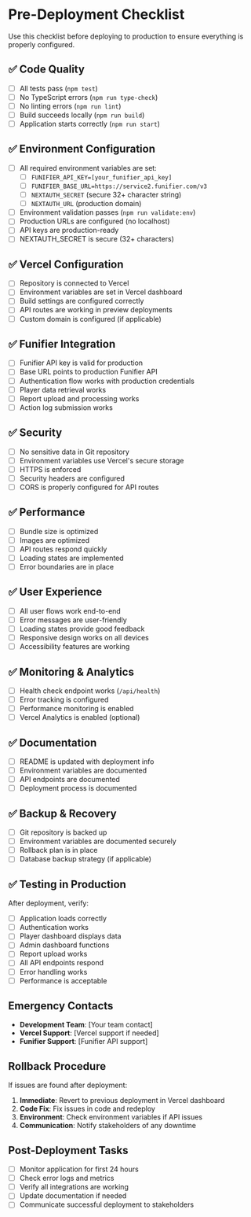 # Pre-Deployment Checklist

Use this checklist before deploying to production to ensure everything is properly configured.

## ✅ Code Quality

- [ ] All tests pass (`npm test`)
- [ ] No TypeScript errors (`npm run type-check`)
- [ ] No linting errors (`npm run lint`)
- [ ] Build succeeds locally (`npm run build`)
- [ ] Application starts correctly (`npm run start`)

## ✅ Environment Configuration

- [ ] All required environment variables are set:
  - [ ] `FUNIFIER_API_KEY=[your_funifier_api_key]`
  - [ ] `FUNIFIER_BASE_URL=https://service2.funifier.com/v3`
  - [ ] `NEXTAUTH_SECRET` (secure 32+ character string)
  - [ ] `NEXTAUTH_URL` (production domain)
- [ ] Environment validation passes (`npm run validate:env`)
- [ ] Production URLs are configured (no localhost)
- [ ] API keys are production-ready
- [ ] NEXTAUTH_SECRET is secure (32+ characters)

## ✅ Vercel Configuration

- [ ] Repository is connected to Vercel
- [ ] Environment variables are set in Vercel dashboard
- [ ] Build settings are configured correctly
- [ ] API routes are working in preview deployments
- [ ] Custom domain is configured (if applicable)

## ✅ Funifier Integration

- [ ] Funifier API key is valid for production
- [ ] Base URL points to production Funifier API
- [ ] Authentication flow works with production credentials
- [ ] Player data retrieval works
- [ ] Report upload and processing works
- [ ] Action log submission works

## ✅ Security

- [ ] No sensitive data in Git repository
- [ ] Environment variables use Vercel's secure storage
- [ ] HTTPS is enforced
- [ ] Security headers are configured
- [ ] CORS is properly configured for API routes

## ✅ Performance

- [ ] Bundle size is optimized
- [ ] Images are optimized
- [ ] API routes respond quickly
- [ ] Loading states are implemented
- [ ] Error boundaries are in place

## ✅ User Experience

- [ ] All user flows work end-to-end
- [ ] Error messages are user-friendly
- [ ] Loading states provide good feedback
- [ ] Responsive design works on all devices
- [ ] Accessibility features are working

## ✅ Monitoring & Analytics

- [ ] Health check endpoint works (`/api/health`)
- [ ] Error tracking is configured
- [ ] Performance monitoring is enabled
- [ ] Vercel Analytics is enabled (optional)

## ✅ Documentation

- [ ] README is updated with deployment info
- [ ] Environment variables are documented
- [ ] API endpoints are documented
- [ ] Deployment process is documented

## ✅ Backup & Recovery

- [ ] Git repository is backed up
- [ ] Environment variables are documented securely
- [ ] Rollback plan is in place
- [ ] Database backup strategy (if applicable)

## ✅ Testing in Production

After deployment, verify:

- [ ] Application loads correctly
- [ ] Authentication works
- [ ] Player dashboard displays data
- [ ] Admin dashboard functions
- [ ] Report upload works
- [ ] All API endpoints respond
- [ ] Error handling works
- [ ] Performance is acceptable

## Emergency Contacts

- **Development Team**: [Your team contact]
- **Vercel Support**: [Vercel support if needed]
- **Funifier Support**: [Funifier API support]

## Rollback Procedure

If issues are found after deployment:

1. **Immediate**: Revert to previous deployment in Vercel dashboard
2. **Code Fix**: Fix issues in code and redeploy
3. **Environment**: Check environment variables if API issues
4. **Communication**: Notify stakeholders of any downtime

## Post-Deployment Tasks

- [ ] Monitor application for first 24 hours
- [ ] Check error logs and metrics
- [ ] Verify all integrations are working
- [ ] Update documentation if needed
- [ ] Communicate successful deployment to stakeholders